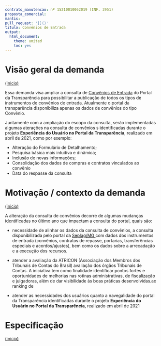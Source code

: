 ```yaml
---
contrato_manutencao: nº 15210010062019 (INF. 3951)
proposta_comercial:
mantis:
pull_request: '[]()'
titulo: Convênios de Entrada
output:
  html_document:
    theme: united
    toc: yes
---
```


# Visão geral da demanda
<a href="#top">(inicio)</a>

Essa demanda visa ampliar a consulta de [Convênios de Entrada](https://www.transparencia.mg.gov.br/convenios/convenio-entrada) do Portal da Transparência para possibilitar a publicação de todos os tipos de instrumentos de convênios de entrada. Atualmente o portal da transparência disponibiliza apenas os dados de convênios do tipo Convênio.

Juntamente com a ampliação do escopo da consulta, serão implementadas algumas aterações na consulta de convênios s identificadas durante o projeto **Experiência do Usuário no Portal da Transparência**, realizado em abril de 2021, como por exemplo:

- Alteração do Formulário de Detalhamento;
- Pesquisa básica mais intuitiva e dinâmica;
- Inclusão de novas informações;
- Consolidação dos dados de compras e contratos vinculados ao convênio
- Data do respasse da consulta


# Motivação / contexto da demanda
<a href="#top">(inicio)</a>

A alteração da consulta de convênios decorre de algumas mudanças identificadas no último ano que impactam a consulta do portal, quais são:

- necessidade de alinhar os dados da consulta de convênios, a consulta disponibilizada pelo portal da [Seplag/MG ](https://www.mg.gov.br/planejamento/pagina/planejamento-e-orcamento/gestao-de-convenios-de-entrada) com dados dos instrumentos de entrada (convênios, contratos de repasse, portarias, transferências especiais e acordos/ajustes), bem como os dados sobre a arrecadação e a execução dos recursos.

- atender a avaliação da ATRICON (Associação dos Membros dos Tribunais de Contas do Brasil) avaliação dos órgãos Tribunais de Contas. A iniciativa tem como finalidade identificar pontos fortes e oportunidades de melhorias nas rotinas administrativas, de fiscalização e julgadoras, além de dar visibilidade às boas práticas desenvolvidas.ao ranking de 

- atender as necessidades dos usuários quanto a navegalidade do portal da Transparência identificadas durante o projeto **Experiência do Usuário no Portal da Transparência**, realizado em abril de 2021


# Especificação
<a href="#top">(inicio)</a>

